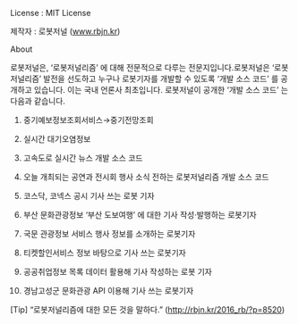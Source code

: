 License : MIT License

제작자 : 로봇저널 (www.rbjn.kr)

About

로봇저널은, ‘로봇저널리즘’ 에 대해 전문적으로 다루는 전문지입니다.로봇저널은 ‘로봇저널리즘’ 발전을 선도하고 누구나 로봇기자를 개발할 수 있도록 ‘개발 소스 코드’ 를 공개하고 있습니다. 이는 국내 언론사 최초입니다. 로봇저널이 공개한 ‘개발 소스 코드’ 는 다음과 같습니다.

1. 중기예보정보조회서비스→중기전망조회

2. 실시간 대기오염정보

3. 고속도로 실시간 뉴스 개발 소스 코드

4. 오늘 개최되는 공연과 전시회 행사 소식 전하는 로봇저널리즘 개발 소스 코드

5. 코스닥, 코넥스 공시 기사 쓰는 로봇 기자

6. 부산 문화관광정보 ‘부산 도보여행’ 에 대한 기사 작성·발행하는 로봇기자

7. 국문 관광정보 서비스 행사 정보를 소개하는 로봇기자

8. 티켓할인서비스 정보 바탕으로 기사 쓰는 로봇기자

9. 공공취업정보 목록 데이터 활용해 기사 작성하는 로봇 기자

10. 경남고성군 문화관광 API 이용해 기사 쓰는 로봇기자

[Tip] “로봇저널리즘에 대한 모든 것을 말하다.” (http://rbjn.kr/2016_rb/?p=8520)


